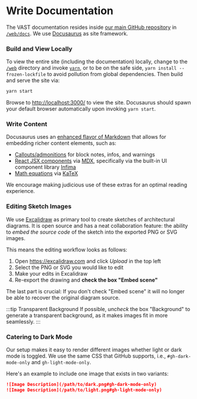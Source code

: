 # Write Documentation

The VAST documentation resides inside [our main GitHub
repository](https://github.com/tenzir/vast) in
[`/web/docs`](https://github.com/tenzir/vast/tree/master/web/docs).
We use [Docusaurus](https://docusaurus.io/) as site framework.

### Build and View Locally

To view the entire site (including the documentation) locally,
change to the [`/web`](https://github.com/tenzir/vast/tree/master/web/)
directory and invoke [`yarn`](https://yarnpkg.com/), or to be on the safe side,
`yarn install --frozen-lockfile` to avoid pollution from global dependencies.
Then build and serve the site via:

```bash
yarn start
```

Browse to <http://localhost:3000/> to view the site. Docusaurus should spawn
your default browser automatically upon invoking `yarn start`.

### Write Content

Docusaurus uses an [enhanced flavor of
Markdown](https://docusaurus.io/docs/markdown-features) that allows for
embedding richer content elements, such as:

- [Callouts/admonitions](https://docusaurus.io/docs/markdown-features/admonitions)
  for block notes, infos, and warnings
- [React JSX components](https://docusaurus.io/docs/markdown-features/react) via
  [MDX](https://mdxjs.com/), specifically via the built-in UI component library
  [Infima](https://infima.dev/)
- [Math equations](https://docusaurus.io/docs/markdown-features/math-equations)
  via [KaTeX](https://katex.org/)

We encourage making judicious use of these extras for an optimal reading
experience.

### Editing Sketch Images

We use [Excalidraw](https://excalidraw.com) as primary tool to create sketches
of architectural diagrams. It is open source and has a neat collaboration
feature: the ability to *embed the source code* of the sketch into the exported
PNG or SVG images.

This means the editing workflow looks as follows:

1. Open <https://excalidraw.com> and click *Upload* in the top left
2. Select the PNG or SVG you would like to edit
3. Make your edits in Excalidraw
4. Re-export the drawing and **check the box "Embed scene"**

The last part is crucial: If you don't check "Embed scene" it will no longer be
able to recover the original diagram source.

:::tip Transparent Background
If possible, *uncheck* the box "Background" to generate a transparent
background, as it makes images fit in more seamlessly.
:::

### Catering to Dark Mode

Our setup makes it easy to render different images whether light or dark mode is
toggled. We use the same CSS that GitHub supports, i.e., `#gh-dark-mode-only`
and `gh-light-mode-only`.

Here's an example to include one image that exists in two variants:

```markdown
![Image Description](/path/to/dark.png#gh-dark-mode-only)
![Image Description](/path/to/light.png#gh-light-mode-only)
```
